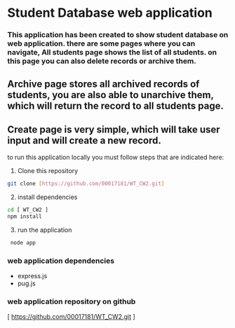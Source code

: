 # Student Database web application

### This application has been created to show student database on web application. there are some pages where you can navigate, All students page shows the list of all students. on this page you can also delete records or archive them. 

##  Archive page stores all archived records of students, you are also able to unarchive them, which will return the record to all students page.

## Create page is very simple, which will take user input and will create a new record.



to run this application locally you must follow steps that are indicated here:

1. Clone this repository 
```bash 
git clone [https://github.com/00017181/WT_CW2.git]
```

2. install dependencies
```bash
cd [ WT_CW2 ]
npm install 
```

3. run the application 
``` bash
 node app
```



### web application dependencies
- express.js
- pug.js


### web application repository on github
[ https://github.com/00017181/WT_CW2.git ]
